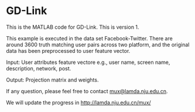 # GD-Link
This is the MATLAB code for GD-Link. This is version 1.

This example is executed in the data set Facebook-Twitter. There are around 3600 truth matching user pairs across two platform, and the original data has been preprocessed to user feature vector.

Input: User attributes feature vectore e.g., user name, screen name, description, network, post. 

Output: Projection matrix and weights.

If any question, please feel free to contact mux@lamda.nju.edu.cn.

We will update the progress in http://lamda.nju.edu.cn/mux/ 

